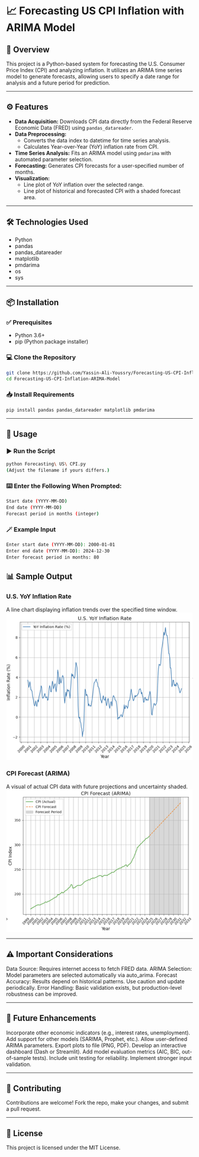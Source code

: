 # 📈 Forecasting US CPI Inflation with ARIMA Model

## 🧾 Overview

This project is a Python-based system for forecasting the U.S. Consumer Price Index (CPI) and analyzing inflation. It utilizes an ARIMA time series model to generate forecasts, allowing users to specify a date range for analysis and a future period for prediction.

---

## ⚙️ Features

- **Data Acquisition:** Downloads CPI data directly from the Federal Reserve Economic Data (FRED) using `pandas_datareader`.
- **Data Preprocessing:**
  - Converts the data index to datetime for time series analysis.
  - Calculates Year-over-Year (YoY) inflation rate from CPI.
- **Time Series Analysis:** Fits an ARIMA model using `pmdarima` with automated parameter selection.
- **Forecasting:** Generates CPI forecasts for a user-specified number of months.
- **Visualization:**
  - Line plot of YoY inflation over the selected range.
  - Line plot of historical and forecasted CPI with a shaded forecast area.

---

## 🛠️ Technologies Used

- Python
- pandas  
- pandas_datareader  
- matplotlib  
- pmdarima  
- os  
- sys  

---

## 📦 Installation

### ✅ Prerequisites

- Python 3.6+
- pip (Python package installer)

### 💻 Clone the Repository

```bash
git clone https://github.com/Yassin-Ali-Youssry/Forecasting-US-CPI-Inflation-ARIMA-Model.git
cd Forecasting-US-CPI-Inflation-ARIMA-Model
```

### 📥 Install Requirements
```bash
pip install pandas pandas_datareader matplotlib pmdarima
```
---
## 🚀 Usage

### ▶️ Run the Script
```bash
python Forecasting\ US\ CPI.py
(Adjust the filename if yours differs.)
```
### ⌨️ Enter the Following When Prompted:
```bash
Start date (YYYY-MM-DD)
End date (YYYY-MM-DD)
Forecast period in months (integer)
```
### 🪄 Example Input
```bash
Enter start date (YYYY-MM-DD): 2000-01-01  
Enter end date (YYYY-MM-DD): 2024-12-30  
Enter forecast period in months: 80
```
## 📊 Sample Output

### U.S. YoY Inflation Rate
A line chart displaying inflation trends over the specified time window.
![YoY Inflation Rate](images/yoy_inflation.png)

### CPI Forecast (ARIMA)
A visual of actual CPI data with future projections and uncertainty shaded.
![CPI Forecast](images/cpi_forecast.png)

---
## ⚠️ Important Considerations

Data Source: Requires internet access to fetch FRED data.
ARIMA Selection: Model parameters are selected automatically via auto_arima.
Forecast Accuracy: Results depend on historical patterns. Use caution and update periodically.
Error Handling: Basic validation exists, but production-level robustness can be improved.

---
## 🔮 Future Enhancements

Incorporate other economic indicators (e.g., interest rates, unemployment).
Add support for other models (SARIMA, Prophet, etc.).
Allow user-defined ARIMA parameters.
Export plots to file (PNG, PDF).
Develop an interactive dashboard (Dash or Streamlit).
Add model evaluation metrics (AIC, BIC, out-of-sample tests).
Include unit testing for reliability.
Implement stronger input validation.

---
## 🤝 Contributing

Contributions are welcome! Fork the repo, make your changes, and submit a pull request.

---
## 📄 License

This project is licensed under the MIT License.
